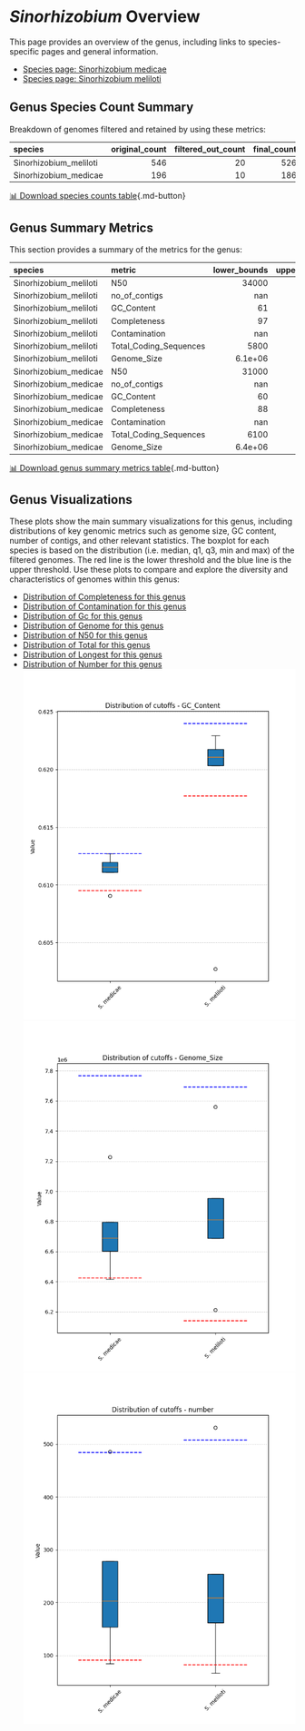 # *Sinorhizobium* Overview
This page provides an overview of the genus, including links to species-specific pages and general information.

- [Species page: Sinorhizobium medicae](Sinorhizobium_medicae/index.md)
- [Species page: Sinorhizobium meliloti](Sinorhizobium_meliloti/index.md)
## Genus Species Count Summary
Breakdown of genomes filtered and retained by using these metrics:

| species                |   original_count |   filtered_out_count |   final_count |
|:-----------------------|-----------------:|---------------------:|--------------:|
| Sinorhizobium_meliloti |              546 |                   20 |           526 |
| Sinorhizobium_medicae  |              196 |                   10 |           186 |


[📊 Download species counts table](species_counts.csv){.md-button}
## Genus Summary Metrics
This section provides a summary of the metrics for the genus:

| species                | metric                 |   lower_bounds |   upper_bounds |
|:-----------------------|:-----------------------|---------------:|---------------:|
| Sinorhizobium_meliloti | N50                    |    34000       |      nan       |
| Sinorhizobium_meliloti | no_of_contigs          |      nan       |      510       |
| Sinorhizobium_meliloti | GC_Content             |       61       |       63       |
| Sinorhizobium_meliloti | Completeness           |       97       |      nan       |
| Sinorhizobium_meliloti | Contamination          |      nan       |        3       |
| Sinorhizobium_meliloti | Total_Coding_Sequences |     5800       |     7600       |
| Sinorhizobium_meliloti | Genome_Size            |        6.1e+06 |        7.7e+06 |
| Sinorhizobium_medicae  | N50                    |    31000       |      nan       |
| Sinorhizobium_medicae  | no_of_contigs          |      nan       |      490       |
| Sinorhizobium_medicae  | GC_Content             |       60       |       62       |
| Sinorhizobium_medicae  | Completeness           |       88       |      nan       |
| Sinorhizobium_medicae  | Contamination          |      nan       |        6       |
| Sinorhizobium_medicae  | Total_Coding_Sequences |     6100       |     7700       |
| Sinorhizobium_medicae  | Genome_Size            |        6.4e+06 |        7.8e+06 |


[📊 Download genus summary metrics table](genus_summary_metrics.csv){.md-button}
## Genus Visualizations
These plots show the main summary visualizations for this genus, including distributions of key genomic metrics such as genome size, GC content, number of contigs, and other relevant statistics. The boxplot for each species is based on the distribution (i.e. median, q1, q3, min and max) of the filtered genomes. The red line is the lower threshold and the blue line is the upper threshold. Use these plots to compare and explore the diversity and characteristics of genomes within this genus:

- [Distribution of Completeness for this genus](Completeness_Specific_boxplot_0.png)
- [Distribution of Contamination for this genus](Contamination_boxplot_0.png)
- [Distribution of Gc for this genus](GC_Content_boxplot_0.png)
- [Distribution of Genome for this genus](Genome_Size_boxplot_0.png)
- [Distribution of N50 for this genus](N50_boxplot_0.png)
- [Distribution of Total for this genus](Total_Coding_Sequences_boxplot_0.png)
- [Distribution of Longest for this genus](longest_boxplot_0.png)
- [Distribution of Number for this genus](number_boxplot_0.png)
![Distribution of Gc](GC_Content_boxplot_0.png)
![Distribution of Genome](Genome_Size_boxplot_0.png)
![Distribution of Number](number_boxplot_0.png)
